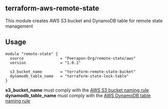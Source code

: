 ## terraform-aws-remote-state

This module creates AWS S3 bucket and DynamoDB table for remote state management

## Usage

```HCL
module "remote-state" {
  source                = "Peerapon-Org/remote-state/aws"
  version               = "1.0.1"

  s3_bucket_name        = "terraform-remote-state-bucket"
  dynamodb_table_name   = "terraform-state-lock-table"
}
```

**s3_bucket_name** must comply with the [AWS S3 bucket naming rule](https://docs.aws.amazon.com/AmazonS3/latest/userguide/bucketnamingrules.html#general-purpose-bucket-names)  
**dynamodb_table_name** must comply with the [AWS DynamoDB table naming rule](https://docs.aws.amazon.com/amazondynamodb/latest/developerguide/HowItWorks.NamingRulesDataTypes.html#HowItWorks.NamingRules)
